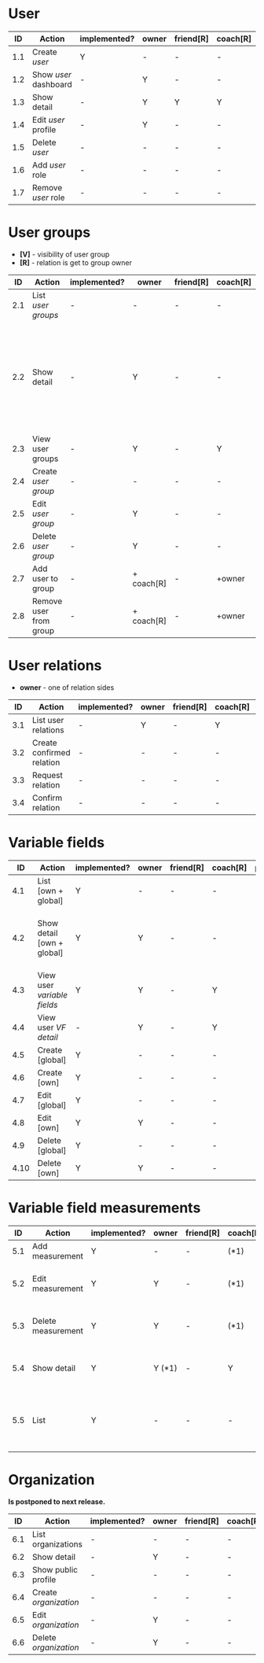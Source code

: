 # User

| ID    | Action                        | implemented?  | owner     | friend[R] | coach[R]  | player[R] | watcher[R]    | :guest    | :player   | :coach    | :admin    | note  |
| ----- | ----------------------------- | ------------- | --------- | --------- | --------- | --------- |-------------- | --------- | --------- | --------- | --------- | ----- |
| 1.1   | Create _user_                 | Y             | -         | -         | -         | -         | -             | -         | -         | -         | Y         |
| 1.2   | Show _user_ dashboard         | -             | Y         | -         | -         | -         | -             | -         | -         | -         | -         |
| 1.3   | Show detail                   | -             | Y         | Y         | Y         | Y         | Y             | -         | -         | -         | Y         |
| 1.4   | Edit _user_ profile           | -             | Y         | -         | -         | -         | -             | -         | -         | -         | Y         |
| 1.5   | Delete _user_                 | -             | -         | -         | -         | -         | -             | -         | -         | -         | -         |
| 1.6   | Add _user_ role               | -             | -         | -         | -         | -         | -             | -         | -         | -         | Y         |
| 1.7   | Remove _user_ role            | -             | -         | -         | -         | -         | -             | -         | -         | -         | Y         |

# User groups

- **[V]**   - visibility of user group
- **[R]**   - relation is get to group owner

| ID    | Action                        | implemented?  | owner     | friend[R] | coach[R]  | player[R] | watcher[R]    | :guest    | :player   | :coach    | :admin    | note  |
| ----- | ----------------------------- | ------------- | --------- | --------- | --------- | --------- |-------------- | --------- | --------- | --------- | --------- | ----- |
| 2.1   | List _user groups_            | -             | -         | -         | -         | -         | -             | -         | -         | Y         | Y         |
| 2.2   | Show detail                   | -             | Y         | -         | -         | (1*)      | -             | [V]=public| (*1)      | (*2)      | Y         | *1 - [V] != owner, *2 - [V] != owner && has coach relation to member
| 2.3   | View user groups              | -             | Y         | -         | Y         | -         | Y             | -         | -         | Y (*)     | Y         | [V] != owner || members
| 2.4   | Create _user group_           | -             | -         | -         | -         | -         | -             | -         | -         | Y         | Y         |
| 2.5   | Edit _user group_             | -             | Y         | -         | -         | -         | -             | -         | -         | -         | Y         |
| 2.6   | Delete _user group_           | -             | Y         | -         | -         | -         | -             | -         | -         | -         | Y         |
| 2.7   | Add user to group             | -             | + coach[R]| -         | +owner    | -         | -             | -         | -         | -         | Y         |
| 2.8   | Remove user from group        | -             | + coach[R]| -         | +owner    | -         | -             | -         | -         | -         | Y         |

# User relations

- **owner**     - one of relation sides

| ID    | Action                        | implemented?  | owner     | friend[R] | coach[R]  | player[R] | watcher[R]    | :guest    | :player   | :coach    | :admin    | note  |
| ----- | ----------------------------- | ------------- | --------- | --------- | --------- | --------- |-------------- | --------- | --------- | --------- | --------- | ----- |
| 3.1   | List user relations           | -             | Y         | -         | Y         | -         | Y             | -         | -         | -         | Y         |
| 3.2   | Create confirmed relation     | -             | -         | -         | -         | -         | -             | -         | -         | -         | Y         |
| 3.3   | Request relation              | -             | -         | -         | -         | -         | -             | -         | Y         | Y         | Y         |
| 3.4   | Confirm relation              | -             | -         | -         | -         | -         | -             | -         | Y         | Y         | Y         |

# Variable fields


| ID    | Action                        | implemented?  | owner     | friend[R] | coach[R]  | player[R] | watcher[R]    | :guest    | :player   | :coach    | :admin    | note  |
| ----- | ----------------------------- | ------------- | --------- | --------- | --------- | --------- |-------------- | --------- | --------- | --------- | --------- | ----- |
| 4.1   | List [own + global]           | Y             | -         | -         | -         | -         | -             | -         | Y         | Y         | Y         |
| 4.2   | Show detail [own + global]    | Y             | Y         | -         | -         | -         | -             | -         | -         | -         | Y         | Not for :player because sensitible information are present
| 4.3   | View user _variable fields_   | Y             | Y         | -         | Y         | -         | Y             | -         | -         | -         | Y         |
| 4.4   | View user _VF detail_         | -             | Y         | -         | Y         | -         | Y             | -         | -         | -         | Y         |
| 4.5   | Create [global]               | Y             | -         | -         | -         | -         | -             | -         | -         | -         | Y         |
| 4.6   | Create [own]                  | Y             | -         | -         | -         | -         | -             | -         | Y         | Y         | Y         |
| 4.7   | Edit [global]                 | Y             | -         | -         | -         | -         | -             | -         | -         | -         | Y         |
| 4.8   | Edit [own]                    | Y             | Y         | -         | -         | -         | -             | -         | -         | -         | Y         |
| 4.9   | Delete [global]               | Y             | -         | -         | -         | -         | -             | -         | -         | -         | Y         |
| 4.10  | Delete [own]                  | Y             | Y         | -         | -         | -         | -             | -         | -         | -         | Y         |

# Variable field measurements

| ID    | Action                        | implemented?  | owner     | friend[R] | coach[R]  | player[R] | watcher[R]    | :guest    | :player   | :coach    | :admin    | note  |
| ----- | ----------------------------- | ------------- | --------- | --------- | --------- | --------- |-------------- | --------- | --------- | --------- | --------- | ----- |
| 5.1   | Add measurement               | Y             | -         | -         | (*1)      | -         | -             | -         | (2*)      | -         | Y         | *1,2 - only if VF global || owned by user
| 5.2   | Edit measurement              | Y             | Y         | -         | (*1)      | -         | -             | -         | -         | -         | Y         | *1 - only if measured_by == current_user
| 5.3   | Delete measurement            | Y             | Y         | -         | (*1)      | -         | -             | -         | -         | -         | Y         | *1 - only if measured_by == current_user
| 5.4   | Show detail                   | Y             | Y (*1)    | -         | Y         | -         | -             | -         | -         | -         | Y         | *1 - owner = measured_by, (measured_for - discuss??)
| 5.5   | List                          | Y             | -         | -         | -         | -         | -             | -         | Y (*1)    | Y (2*)    | Y         | *1 - can see only own, *2 - can only see own and measurements of his :players
# Organization

**Is postponed to next release.**

| ID    | Action                        | implemented?  | owner     | friend[R] | coach[R]  | player[R] | watcher[R]    | :guest    | :player   | :coach    | :admin    | note  |
| ----- | ----------------------------- | ------------- | --------- | --------- | --------- | --------- |-------------- | --------- | --------- | --------- | --------- | ----- |
| 6.1   | List organizations            | -             | -         | -         | -         | -         | -             | -         | -         | -         | Y         |
| 6.2   | Show detail                   | -             | Y         | -         | -         | -         | -             | -         | Y         | Y         | Y         |
| 6.3   | Show public profile           | -             | -         | -         | -         | -         | -             | Y         | Y         | Y         | Y         |
| 6.4   | Create _organization_         | -             | -         | -         | -         | -         | -             | -         | -         | -         | Y         |
| 6.5   | Edit _organization_           | -             | Y         | -         | -         | -         | -             | -         | -         | -         | -         |
| 6.6   | Delete _organization_         | -             | Y         | -         | -         | -         | -             | -         | -         | -         | -         |